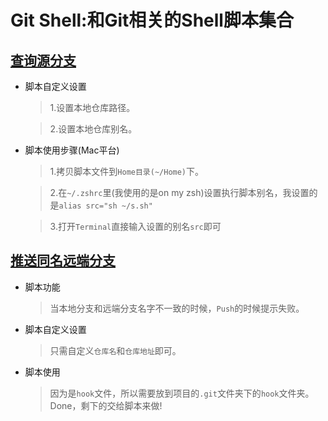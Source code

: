 # Git Shell:和Git相关的Shell脚本集合
## [查询源分支](https://github.com/kaershushu/GitShell/blob/master/s.sh)

* 脚本自定义设置

  > 1.设置本地仓库路径。

  > 2.设置本地仓库别名。

* 脚本使用步骤(Mac平台)

  > 1.拷贝脚本文件到`Home目录(~/Home)`下。

  > 2.在`~/.zshrc`里(我使用的是on my zsh)设置执行脚本别名，我设置的是```alias src="sh ~/s.sh"```

  > 3.打开`Terminal`直接输入设置的别名`src`即可
  
  
## [推送同名远端分支](https://github.com/kaershushu/GitShell/blob/master/pre-push)

* 脚本功能

  > 当本地分支和远端分支名字不一致的时候，`Push`的时候提示失败。

* 脚本自定义设置
  
  > 只需自定义`仓库名`和`仓库地址`即可。
  
* 脚本使用

  > 因为是`hook`文件，所以需要放到项目的`.git`文件夹下的`hook`文件夹。Done，剩下的交给脚本来做!

